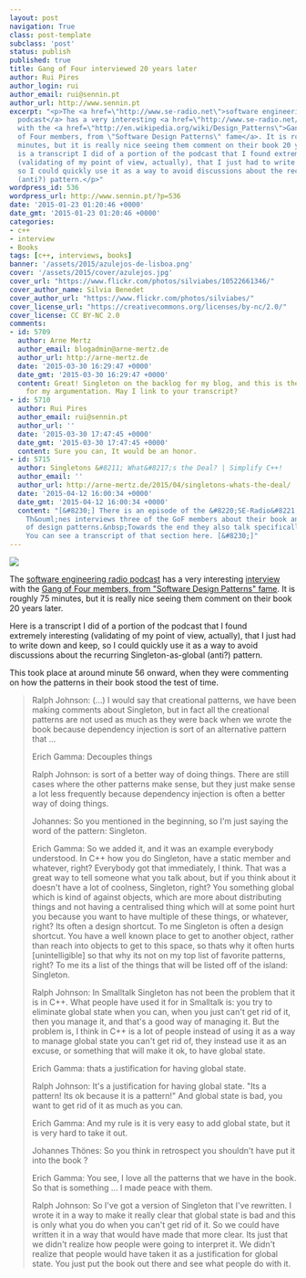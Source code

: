 ```yaml
---
layout: post
navigation: True
class: post-template
subclass: 'post'
status: publish
published: true
title: Gang of Four interviewed 20 years later
author: Rui Pires
author_login: rui
author_email: rui@sennin.pt
author_url: http://www.sennin.pt
excerpt: "<p>The <a href=\"http://www.se-radio.net\">software engineering radio
  podcast</a> has a very interesting <a href=\"http://www.se-radio.net/2014/11/episode-215-gang-of-four-20-years-later/\">interview</a>
  with the <a href=\"http://en.wikipedia.org/wiki/Design_Patterns\">Gang
  of Four members, from \"Software Design Patterns\" fame</a>. It is roughly 75
  minutes, but it is really nice seeing them comment on their book 20 years later.</p><p>Here
  is a transcript I did of a portion of the podcast that I found extremely&nbsp;interesting
  (validating of my point of view, actually), that I just had to write down and keep,
  so I could quickly use it as a way to avoid discussions about the recurring Singleton-as-global
  (anti?) pattern.</p>"
wordpress_id: 536
wordpress_url: http://www.sennin.pt/?p=536
date: '2015-01-23 01:20:46 +0000'
date_gmt: '2015-01-23 01:20:46 +0000'
categories:
- c++
- interview
- Books
tags: [c++, interviews, books]
banner: '/assets/2015/azulejos-de-lisboa.png'
cover: '/assets/2015/cover/azulejos.jpg'
cover_url: "https://www.flickr.com/photos/silviabes/10522661346/"
cover_author_name: Silvia Benedet
cover_author_url: "https://www.flickr.com/photos/silviabes/"
cover_license_url: "https://creativecommons.org/licenses/by-nc/2.0/"
cover_license: CC BY-NC 2.0
comments:
- id: 5709
  author: Arne Mertz
  author_email: blogadmin@arne-mertz.de
  author_url: http://arne-mertz.de
  date: '2015-03-30 16:29:47 +0000'
  date_gmt: '2015-03-30 16:29:47 +0000'
  content: Great! Singleton on the backlog for my blog, and this is the missing piece
    for my argumentation. May I link to your transcript?
- id: 5710
  author: Rui Pires
  author_email: rui@sennin.pt
  author_url: ''
  date: '2015-03-30 17:47:45 +0000'
  date_gmt: '2015-03-30 17:47:45 +0000'
  content: Sure you can, It would be an honor.
- id: 5715
  author: Singletons &#8211; What&#8217;s the Deal? | Simplify C++!
  author_email: ''
  author_url: http://arne-mertz.de/2015/04/singletons-whats-the-deal/
  date: '2015-04-12 16:00:34 +0000'
  date_gmt: '2015-04-12 16:00:34 +0000'
  content: "[&#8230;] There is an episode of the &#8220;SE-Radio&#8221; Podcast&nbsp;where&nbsp;Johannes
    Th&ouml;nes interviews three of the GoF members about their book and the evolution
    of design patterns.&nbsp;Towards the end they also talk specifically about Singleton.
    You can see a transcript of that section here. [&#8230;]"
---
```


<img src="{{ site.baseurl }}/assets/2015/azulejos-de-lisboa.png">
<p>The <a href="http://www.se-radio.net">software engineering radio podcast</a> has a very interesting <a href="http://www.se-radio.net/2014/11/episode-215-gang-of-four-20-years-later/">interview</a> with the <a href="http://en.wikipedia.org/wiki/Design_Patterns">Gang of Four members, from "Software Design Patterns" fame</a>. It is roughly 75 minutes, but it is really nice seeing them comment on their book 20 years later.</p>
<p>Here is a transcript I did of a portion of the podcast that I found extremely&nbsp;interesting (validating of my point of view, actually), that I just had to write down and keep, so I could quickly use it as a way to avoid discussions about the recurring Singleton-as-global (anti?) pattern.</p>
<p><a id="more"></a><a id="more-536"></a></p>
<p>This took place at around minute 56 onward, when they were commenting on how the patterns in their book stood the test of time.</p>
<blockquote><p>Ralph Johnson: (...) I would say that creational patterns, we have been making comments about Singleton, but in fact all the creational patterns are not used as much as they were back when we wrote the book because dependency injection is sort of an alternative pattern that ...</p>
<p>Erich Gamma: Decouples things</p>
<p>Ralph Johnson: is sort of a better way of doing things. There are still cases where the other patterns make sense, but they just make sense a lot less frequently because dependency injection is often a better way of doing things.</p>
<p>Johannes: So you mentioned in the beginning, so I'm just saying the word of the pattern: Singleton.</p>
<p>Erich Gamma: So we added it, and it was an example everybody understood. In C++ how you do Singleton, have a static member and whatever, right? Everybody got that immediately, I think. That&nbsp;was a great way to tell someone what you talk about, but if you think about it doesn't have a lot of coolness, Singleton, right? You something global which is kind of against objects, which are more about distributing things and not having a centralised thing which will at some point hurt you because you want to have multiple of these things, or whatever, right? Its often a design shortcut. To me Singleton is often a design shortcut. You have a well known place to get to another object, rather than reach into objects to get to this space, so thats why it often hurts [unintelligible] so that why its not on my top list of favorite patterns, right? To me its a list of the things that will be listed off of the island: Singleton.</p>
<p>Ralph Johnson: In Smalltalk Singleton has not been the problem that it is in C++. What people have used it for in Smalltalk is: you try to eliminate global state when you can, when you just can't get rid of it, then you manage it, and that's a good way of managing it. But the problem is, I think in C++ is a lot of people instead of using it as a way to manage global state you can't get rid of, they instead use it as an excuse, or something that will make it ok, to have global state.</p>
<p>Erich Gamma: thats a justification for having global state.</p>
<p>Ralph Johnson: It's a justification for having global state. "Its a pattern! Its ok because it is a pattern!" And global state is bad, you want to get rid of it as much as you can.</p>
<p>Erich Gamma: And my rule is it is very easy to add global state, but it is very hard to take it out.</p>
<p>Johannes&nbsp;Th&ouml;nes: So you think in retrospect you shouldn't have put it into the book ?</p>
<p>Erich Gamma: You see, I love all the patterns that we have in the book. So that is something ... I made peace with them.</p>
<p>Ralph Johnson: So I've got a version of Singleton that I've rewritten. I wrote it in a way to make it really clear that global state is bad and this is only what you do when you can't get rid of it. So we could have written it in a way that would have made that more clear. Its just that we didn't realize how people were going to interpret it. We didn't realize that people would have taken it as a justification for global state. You just put the book out there and see what people do with it.</blockquote>

